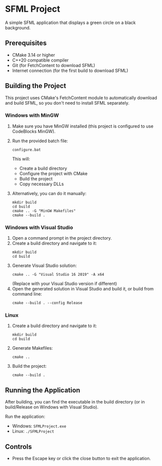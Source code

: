 # SFML Project

A simple SFML application that displays a green circle on a black background.

## Prerequisites

- CMake 3.14 or higher
- C++20 compatible compiler
- Git (for FetchContent to download SFML)
- Internet connection (for the first build to download SFML)

## Building the Project

This project uses CMake's FetchContent module to automatically download and build SFML, so you don't need to install SFML separately.

### Windows with MinGW

1. Make sure you have MinGW installed (this project is configured to use CodeBlocks MinGW).
2. Run the provided batch file:
   ```
   configure.bat
   ```
   
   This will:
   - Create a build directory
   - Configure the project with CMake
   - Build the project
   - Copy necessary DLLs

3. Alternatively, you can do it manually:
   ```
   mkdir build
   cd build
   cmake .. -G "MinGW Makefiles"
   cmake --build .
   ```

### Windows with Visual Studio

1. Open a command prompt in the project directory.
2. Create a build directory and navigate to it:
   ```
   mkdir build
   cd build
   ```
3. Generate Visual Studio solution:
   ```
   cmake .. -G "Visual Studio 16 2019" -A x64
   ```
   (Replace with your Visual Studio version if different)
4. Open the generated solution in Visual Studio and build it, or build from command line:
   ```
   cmake --build . --config Release
   ```

### Linux

1. Create a build directory and navigate to it:
   ```
   mkdir build
   cd build
   ```
2. Generate Makefiles:
   ```
   cmake ..
   ```
3. Build the project:
   ```
   cmake --build .
   ```

## Running the Application

After building, you can find the executable in the build directory (or in build/Release on Windows with Visual Studio).

Run the application:
- Windows: `SFMLProject.exe`
- Linux: `./SFMLProject`

## Controls

- Press the Escape key or click the close button to exit the application. 